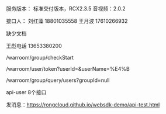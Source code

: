 服务版本：
标准交付版本，RCX2.3.5
音视频：2.0.2

接口人：
刘红藻 18801035558
王月波 17610266932

缺少文档

王彪电话 13653380200

/warroom/group/checkStart

/warroom/user/token?userId=&userName=%E4%B

/warroom/group/query/users?groupId=null

api-user 8个接口

发消息：https://rongcloud.github.io/websdk-demo/api-test.html